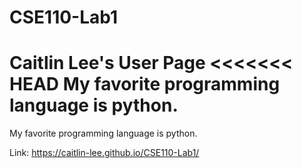 # CSE110-Lab1
Caitlin Lee's User Page
<<<<<<< HEAD
My favorite programming language is python.
=======
My favorite programming language is python.

Link:
https://caitlin-lee.github.io/CSE110-Lab1/

